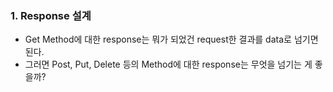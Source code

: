 ### 1. Response 설계
- Get Method에 대한 response는 뭐가 되었건 request한 결과를 data로 넘기면 된다.
- 그러면 Post, Put, Delete 등의 Method에 대한 response는 무엇을 넘기는 게 좋을까?
